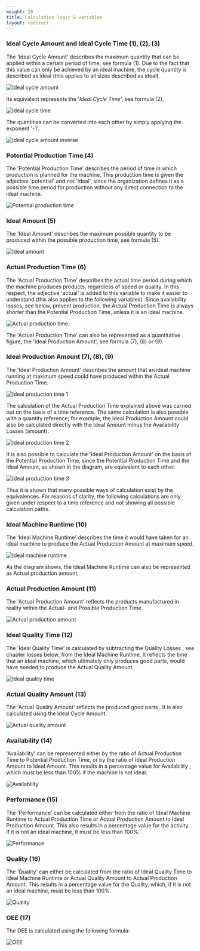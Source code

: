 ```yaml
---
weight: 20
title: Calculation logic & variables
layout: redirect
---
```


### Ideal Cycle Amount and Ideal Cycle Time (1), (2), (3)

The 'Ideal Cycle Amount' describes the maximum quantity that can be applied within a certain period of time, see formula (1). Due to the fact that this value can only be achieved by an ideal machine, the cycle quantity is described as ideal (this applies to all sizes described as ideal).

![Ideal cycle amount](/images/oee/theory/theory-ideal-cycle-amount-formula.png)

Its equivalent represents the '<em>Ideal Cycle Time</em>', see formula (2).

![Ideal cycle time](/images/oee/theory/theory-ideal-cycle-time-formula.png)

The quantities can be converted into each other by simply applying the exponent '-1'.

![Ideal cycle amount inverse](/images/oee/theory/theory-ideal-cycle-amount-inverse-formula.png)

### Potential Production Time (4)

The 'Potential Production Time' describes the period of time in which production is planned for the machine. This production time is given the adjective 'potential' and not 'ideal', since the organization defines it as a possible time period for production without any direct connection to the ideal machine.

![Potential production time](/images/oee/theory/theory-potential-production-time-formula.png)

### Ideal Amount (5)

The 'Ideal Amount' describes the maximum possible quantity to be produced within the possible production time, see formula (5).

![Ideal amount](/images/oee/theory/theory-ideal-amount-formula.png)

### Actual Production Time (6)

The 'Actual Production Time' describes the actual time period during which the machine produces products, regardless of speed or quality. In this respect, the adjective 'actual' is added to this variable to make it easier to understand (this also applies to the following variables). Since availability losses, see below, prevent production, the Actual Production Time is always shorter than the Potential Production Time, unless it is an ideal machine.

![Actual production time](/images/oee/theory/theory-actual-production-time-formula.png)

The 'Actual Production Time' can also be represented as a quantitative figure, the 'Ideal Production Amount', see formula (7), (8) or (9).

### Ideal Production Amount (7), (8), (9)

The 'Ideal Production Amount' describes the amount that an ideal machine running at maximum speed could have produced within the Actual Production Time.

![Ideal production time 1](/images/oee/theory/theory-ideal-production-amount-formula-1.png)

The calculation of the Actual Production Time explained above was carried out on the basis of a time reference. The same calculation is also possible with a quantity reference; for example, the Ideal Production Amount could also be calculated directly with the Ideal Amount minus the Availability Losses (amount).

![Ideal  production time 2](/images/oee/theory/theory-ideal-production-amount-formula-2.png)

It is also possible to calculate the 'Ideal Production Amount' on the basis of the Potential Production Time, since the Potential Production Time and the Ideal Amount, as shown in the diagram, are equivalent to each other.

![Ideal production time 3](/images/oee/theory/theory-ideal-production-amount-formula-3.png)

Thus it is shown that many possible ways of calculation exist by the equivalences. For reasons of clarity, the following calculations are only given under respect to a time reference and not showing all possible calculation paths.

### Ideal Machine Runtime (10)

The 'Ideal Machine Runtime' describes the time it would have taken for an ideal machine to produce the Actual Production Amount at maximum speed.

![Ideal machine runtime](/images/oee/theory/theory-ideal-machine-runtime-formula.png)

As the diagram shows, the Ideal Machine Runtime can also be represented as  Actual production amount.

### Actual Production Amount (11)

The 'Actual Production Amount' reflects the products manufactured in reality within the Actual- and Possible Production Time.

![Actual production amount](/images/oee/theory/theory-actual-production-amount-formula.png)

### Ideal Quality Time (12)

The 'Ideal Quality Time' is calculated by subtracting the Quality Losses , see chapter losses below, from the Ideal Machine Runtime. It reflects the time that an ideal machine, which ultimately only produces good parts, would have needed to produce the Actual Quality Amount.

![Ideal quality time](/images/oee/theory/theory-ideal-quality-time-formula.png)

### Actual Quality Amount (13)

The 'Actual Quality Amount' reflects the produced good parts . It is also calculated using the Ideal Cycle Amount.

![Actual quality amount](/images/oee/theory/theory-actual-quality-amount-formula.png)

### Availability (14)

'Availability' can be represented either by the ratio of Actual Production Time to Potential Production Time, or by the ratio of Ideal Production Amount to Ideal Amount. This results in a percentage value for Availability , which must be less than 100% if the machine is not ideal.

![Availability](/images/oee/theory/theory-availability-formula.png)

### Performance (15)

The 'Performance' can be calculated either from the ratio of Ideal Machine Runtime to Actual Production Time or Actual Production Amount to Ideal Production Amount. This also results in a percentage value for the activity. If it is not an ideal machine, it must be less than 100%.

![Performance](/images/oee/theory/theory-performance-formula.png)

### Quality (16)

The 'Quality' can either be calculated from the ratio of Ideal Quality Time to Ideal Machine Runtime or Actual Quality Amount to Actual Production Amount. This results in a percentage value for the Quality, which, if it is not an ideal machine, must be less than 100%.

![Quality](/images/oee/theory/theory-quality-formula.png)

### OEE (17)

The OEE is calculated using the following formula:

![OEE](/images/oee/theory/theory-oee-formula.png)
